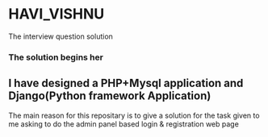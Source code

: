 # HAVI_VISHNU
The interview question solution 


### The solution begins her
## I have designed a PHP+Mysql application and Django(Python framework Application)

The main reason for this repositary is to give a solution for the task given to me asking to do the admin panel based login & registration web page  

